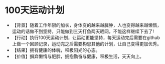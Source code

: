 # 100天运动计划
* 【背景】随着工作年限的加长，身体变的越来越臃肿，人也变得越来越懒惰，运动的话做不到坚持，只能做到三天打鱼两天晒网，不能这样继续下去了!
* 【行动】执行100天运动计划，让运动更能坚持，每天运动完后需要在github上做一个回顾记录，运动完之后需要构思其他的计划，让自己变得更加优秀。
* 【结果】拥有健康的体魄，积极阳光的心态。
* 【价值】摒弃懒惰与肥胖，拥抱勤奋与健康，积极生活，天天向上。
